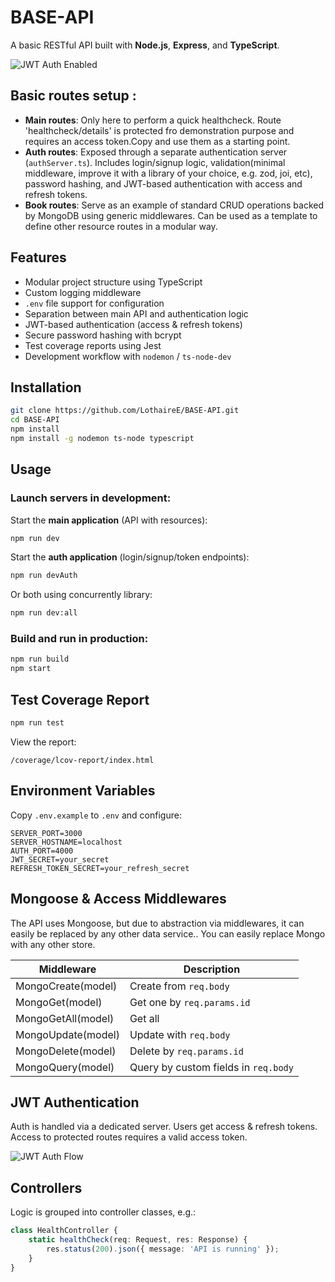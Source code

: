 # BASE-API

A basic RESTful API built with **Node.js**, **Express**, and **TypeScript**.

![JWT Auth Enabled](https://img.shields.io/badge/auth-JWT-green)

## Basic routes setup :

-   **Main routes**: Only here to perform a quick healthcheck. Route
    'healthcheck/details' is protected fro demonstration purpose and requires an
    access token.Copy and use them as a starting point.
-   **Auth routes**: Exposed through a separate authentication server
    (`authServer.ts`). Includes login/signup logic, validation(minimal
    middleware, improve it with a library of your choice, e.g. zod, joi, etc),
    password hashing, and JWT-based authentication with access and refresh
    tokens.
-   **Book routes**: Serve as an example of standard CRUD operations backed by
    MongoDB using generic middlewares. Can be used as a template to define other
    resource routes in a modular way.

## Features

-   Modular project structure using TypeScript
-   Custom logging middleware
-   `.env` file support for configuration
-   Separation between main API and authentication logic
-   JWT-based authentication (access & refresh tokens)
-   Secure password hashing with bcrypt
-   Test coverage reports using Jest
-   Development workflow with `nodemon` / `ts-node-dev`

## Installation

```bash
git clone https://github.com/LothaireE/BASE-API.git
cd BASE-API
npm install
npm install -g nodemon ts-node typescript
```

## Usage

### Launch servers in development:

Start the **main application** (API with resources):

```bash
npm run dev
```

Start the **auth application** (login/signup/token endpoints):

```bash
npm run devAuth
```

Or both using concurrently library:

```bash
npm run dev:all
```

### Build and run in production:

```bash
npm run build
npm start
```

## Test Coverage Report

```bash
npm run test
```

View the report:

`/coverage/lcov-report/index.html`

## Environment Variables

Copy `.env.example` to `.env` and configure:

```env
SERVER_PORT=3000
SERVER_HOSTNAME=localhost
AUTH_PORT=4000
JWT_SECRET=your_secret
REFRESH_TOKEN_SECRET=your_refresh_secret
```

## Mongoose & Access Middlewares

The API uses Mongoose, but due to abstraction via middlewares, it can easily be
replaced by any other data service.. You can easily replace Mongo with any other
store.

| Middleware         | Description                          |
| ------------------ | ------------------------------------ |
| MongoCreate(model) | Create from `req.body`               |
| MongoGet(model)    | Get one by `req.params.id`           |
| MongoGetAll(model) | Get all                              |
| MongoUpdate(model) | Update with `req.body`               |
| MongoDelete(model) | Delete by `req.params.id`            |
| MongoQuery(model)  | Query by custom fields in `req.body` |

## JWT Authentication

Auth is handled via a dedicated server. Users get access & refresh tokens.  
Access to protected routes requires a valid access token.

![JWT Auth Flow](./jwt_auth_flow.png)

## Controllers

Logic is grouped into controller classes, e.g.:

```ts
class HealthController {
    static healthCheck(req: Request, res: Response) {
        res.status(200).json({ message: 'API is running' });
    }
}
```
